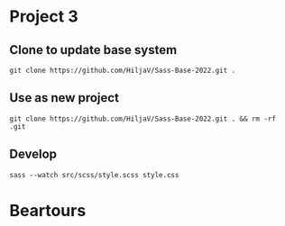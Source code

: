 # Project 3

## Clone to update base system
`git clone https://github.com/HiljaV/Sass-Base-2022.git .`

## Use as new project
`git clone https://github.com/HiljaV/Sass-Base-2022.git . && rm -rf .git`

## Develop
`sass --watch src/scss/style.scss style.css`
# Beartours

